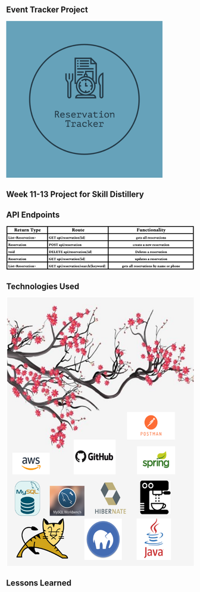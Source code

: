 ## Event Tracker Project
<img src="images/ReservationTracker-logos.jpeg" height="420">

## Week 11-13 Project for Skill Distillery

## API Endpoints
<img src="images/ReservationReturnTypes.png">

## Technologies Used
<img src="images/reservationTechnologiesUsed.png" height ="720">

## Lessons Learned
